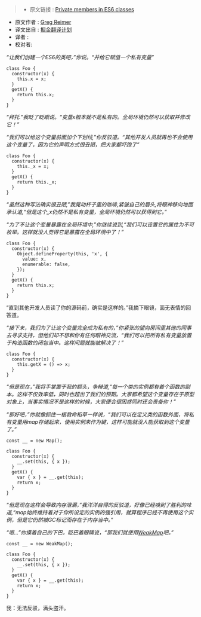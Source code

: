 >* 原文链接 : [Private members in ES6 classes](https://gist.github.com/greim/44e54c2f23eab955bb73b31426e96d6c)
* 原文作者 : [Greg Reimer](https://github.com/greim)
* 译文出自 : [掘金翻译计划](https://github.com/xitu/gold-miner)
* 译者 : 
* 校对者:


_“让我们创建一个ES6的类吧，”你说。“并给它赋值一个私有变量”_

    class Foo {
      constructor(x) {
        this.x = x;
      }
      getX() {
        return this.x;
      }
    }

_“拜托.”我眨了眨眼说。“变量x根本就不是私有的。全局环境仍然可以获取并修改它！”_

_“我们可以给这个变量前面加个下划线,”你反驳道。“其他开发人员就再也不会使用这个变量了，因为它的声明方式很丑陋，把大家都吓跑了”_

    class Foo {
      constructor(x) {
        this._x = x;
      }
      getX() {
        return this._x;
      }
    }

_“虽然这种写法确实很丑陋,”我晃动杯子里的咖啡,紧皱自己的眉头,将眼神移向地面承认道,“但是这个_x仍然不是私有变量，全局环境仍然可以获得到它。”_

_“为了不让这个变量暴露在全局环境中,”你继续说到,“我们可以设置它的属性为不可枚举。这样就没人觉得它是暴露在全局环境中了！”_

    class Foo {
      constructor(x) {
        Object.defineProperty(this, 'x', {
          value: x,
          enumerable: false,
        });
      }
      getX() {
        return this.x;
      }
    }
“直到其他开发人员读了你的源码前，确实是这样的。”我摘下眼镜，面无表情的回答道。

_“接下来，我们为了让这个变量完全成为私有的，”你紧张的望向房间里其他的同事去寻求支持，但他们却不想和你有任何眼神交流，“我们可以把所有私有变量放置于构造函数的闭包当中。这样问题就能被解决了！”_

    class Foo {
      constructor(x) {
        this.getX = () => x;
      }
    }

_“但是现在，”我将手掌置于我的额头，争辩道,“每一个类的实例都有着个函数的副本。这样不仅效率低，同时也超出了我们的预期。大家都希望这个变量存在于原型对象上，当事实情况不是这样的时候，大家便会很困惑同时还会责备你！”_

_“那好吧，”你就像抓住一根救命稻草一样说，“我们可以在定义类的函数外面，将私有变量用map存储起来，使用实例来作为键，这样可能就没人能获取到这个变量了。”_

    const __ = new Map();

    class Foo {
      constructor(x) {
        __.set(this, { x });
      }
      getX() {
        var { x } = __.get(this);
        return x;
      }
    }

_“但是现在这样会导致内存泄漏，”我洋洋自得的反驳道，好像已经嗅到了胜利的味道,“map始终维持着对于你所设定的实例的强引用，就算程序已经不再使用这个实例，但是它仍然被GC标记而存在于内存当中。”_

_“嗯...”你摸着自己的下巴，眨巴着眼睛说，“那我们就使用[WeakMap](https://developer.mozilla.org/en-US/docs/Web/JavaScript/Reference/Global_Objects/WeakMap)吧。”_

    const __ = new WeakMap();

    class Foo {
      constructor(x) {
        __.set(this, { x });
      }
      getX() {
        var { x } = __.get(this);
        return x;
      }
    }

我：无法反驳，满头盗汗。

  
